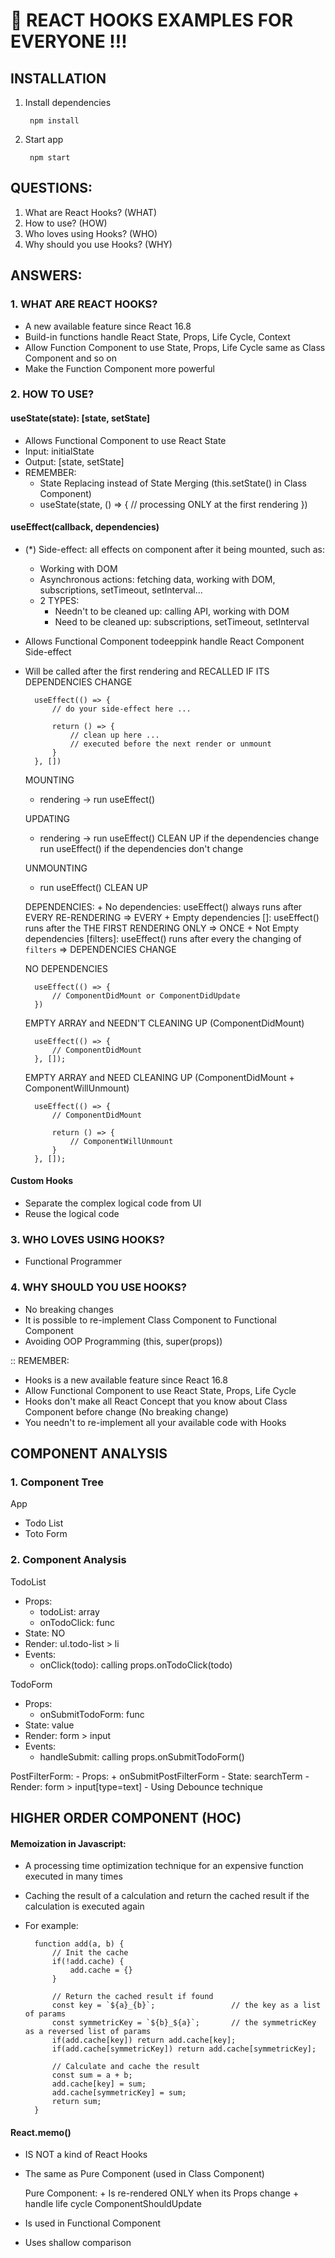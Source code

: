 # :rocket: REACT HOOKS EXAMPLES FOR EVERYONE !!!

## INSTALLATION
1. Install dependencies

        npm install

2. Start app

        npm start

## QUESTIONS:
1. What are React Hooks? (WHAT)
2. How to use? (HOW)
3. Who loves using Hooks? (WHO)
4. Why should you use Hooks? (WHY)

## ANSWERS:

### 1. WHAT ARE REACT HOOKS?
- A new available feature since React 16.8
- Build-in functions handle React State, Props, Life Cycle, Context
- Allow Function Component to use State, Props, Life Cycle same as Class Component and so on
- Make the Function Component more powerful

### 2. HOW TO USE?

#### useState(state): [state, setState]
- Allows Functional Component to use React State
- Input: initialState
- Output: [state, setState]
- REMEMBER:
  + State Replacing instead of State Merging (this.setState() in Class Component)
  + useState(state, () => {
    // processing ONLY at the first rendering
  })

#### useEffect(callback, dependencies)

- (*) Side-effect: all effects on component after it being mounted, such as:
    + Working with DOM
    + Asynchronous actions: fetching data, working with DOM, subscriptions, setTimeout, setInterval...
    + 2 TYPES:
        + Needn't to be cleaned up: calling API, working with DOM
        + Need to be cleaned up: subscriptions, setTimeout, setInterval

- Allows Functional Component todeeppink handle React Component Side-effect
- Will be called after the first rendering and RECALLED IF ITS DEPENDENCIES CHANGE

        useEffect(() => {
            // do your side-effect here ...

            return () => {
                // clean up here ...
                // executed before the next render or unmount
            }
        }, [])

    MOUNTING
    - rendering -> run useEffect()

    UPDATING
    - rendering -> run useEffect() CLEAN UP if the dependencies change
                   run useEffect() if the dependencies don't change

    UNMOUNTING
    - run useEffect() CLEAN UP

    DEPENDENCIES: 
        + No dependencies: useEffect() always runs after EVERY RE-RENDERING                         => EVERY
        + Empty dependencies []: useEffect() runs after the THE FIRST RENDERING ONLY                => ONCE
        + Not Empty dependencies [filters]: useEffect() runs after every the changing of `filters`  => DEPENDENCIES CHANGE

    NO DEPENDENCIES

        useEffect(() => {
            // ComponentDidMount or ComponentDidUpdate
        })

    EMPTY ARRAY and NEEDN'T CLEANING UP (ComponentDidMount)

        useEffect(() => {
            // ComponentDidMount
        }, []);

    EMPTY ARRAY and NEED CLEANING UP (ComponentDidMount + ComponentWillUnmount)
    
        useEffect(() => {
            // ComponentDidMount

            return () => {
                // ComponentWillUnmount
            }
        }, []);
    
#### Custom Hooks
- Separate the complex logical code from UI
- Reuse the logical code

### 3. WHO LOVES USING HOOKS?
- Functional Programmer

### 4. WHY SHOULD YOU USE HOOKS?
- No breaking changes
- It is possible to re-implement Class Component to Functional Component
- Avoiding OOP Programming (this, super(props))

:: REMEMBER:
- Hooks is a new available feature since React 16.8
- Allow Functional Component to use React State, Props, Life Cycle
- Hooks don't make all React Concept that you know about Class Component before change (No breaking change)
- You needn't to re-implement all your available code with Hooks


## COMPONENT ANALYSIS

### 1. Component Tree

App
+ Todo List
+ Toto Form


### 2. Component Analysis

TodoList
  - Props:
      + todoList: array
      + onTodoClick: func
  - State: NO
  - Render: ul.todo-list > li
  - Events:
      + onClick(todo): calling props.onTodoClick(todo)

TodoForm
  - Props:
      + onSubmitTodoForm: func
  - State: value
  - Render: form > input
  - Events:
      + handleSubmit: calling props.onSubmitTodoForm()

PostFilterForm:
    - Props:
        + onSubmitPostFilterForm
    - State: searchTerm
    - Render: form > input[type=text]
    - Using Debounce technique

## HIGHER ORDER COMPONENT (HOC)

#### Memoization in Javascript:
- A processing time optimization technique for an expensive function executed in many times
- Caching the result of a calculation and return the cached result if the calculation is executed again
- For example:

        function add(a, b) {
            // Init the cache
            if(!add.cache) {
                add.cache = {}
            }

            // Return the cached result if found
            const key = `${a}_{b}`;                 // the key as a list of params
            const symmetricKey = `${b}_${a}`;       // the symmetricKey as a reversed list of params 
            if(add.cache[key]) return add.cache[key];
            if(add.cache[symmetricKey]) return add.cache[symmetricKey];

            // Calculate and cache the result
            const sum = a + b;
            add.cache[key] = sum;
            add.cache[symmetricKey] = sum;
            return sum;
        }

#### React.memo()
- IS NOT a kind of React Hooks
- The same as Pure Component (used in Class Component)

     Pure Component: 
        + Is re-rendered ONLY when its Props change
        + handle life cycle ComponentShouldUpdate

- Is used in Functional Component
- Uses shallow comparison
